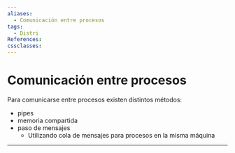 ```yaml
---
aliases:
  - Comunicación entre procesos
tags:
  - Distri
References: 
cssclasses:
---
```

# Comunicación entre procesos
Para comunicarse entre procesos existen distintos métodos: 
+ pipes
+ memoria compartida 
+ paso de mensajes 
	+ Utilizando cola de mensajes para procesos en la misma máquina
***
